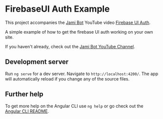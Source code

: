 # FirebaseUI Auth Example

This project accompanies the [Jami Bot](https://jamibot.com) YouTube video [Firebase UI Auth](https://youtu.be/wC1eZNE5cMc).

A simple example of how to get the firebase UI auth working on your own site.

If you haven't already, check out the [Jami Bot YouTube Channel](https://youtube.com/c/JamiBot).

## Development server

Run `ng serve` for a dev server. Navigate to `http://localhost:4200/`. The app will automatically reload if you change any of the source files.

## Further help

To get more help on the Angular CLI use `ng help` or go check out the [Angular CLI README](https://github.com/angular/angular-cli/blob/master/README.md).
